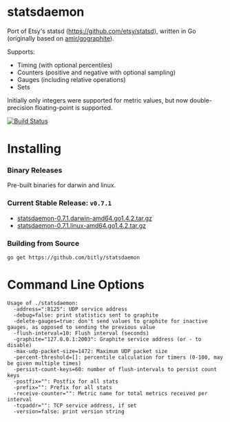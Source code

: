statsdaemon
==========

Port of Etsy's statsd (https://github.com/etsy/statsd), written in Go (originally based
on [amir/gographite](https://github.com/amir/gographite)).

Supports:

* Timing (with optional percentiles)
* Counters (positive and negative with optional sampling)
* Gauges (including relative operations)
* Sets

Initially only integers were supported for metric values,
but now double-precision floating-point is supported.

[![Build Status](https://secure.travis-ci.org/bitly/statsdaemon.png)](http://travis-ci.org/bitly/statsdaemon)

Installing
==========

### Binary Releases
Pre-built binaries for darwin and linux.

### Current Stable Release: `v0.7.1`
* [statsdaemon-0.7.1.darwin-amd64.go1.4.2.tar.gz](https://github.com/bitly/statsdaemon/releases/download/v0.7.1/statsdaemon-0.7.1.darwin-amd64.go1.4.2.tar.gz)
* [statsdaemon-0.7.1.linux-amd64.go1.4.2.tar.gz](https://github.com/bitly/statsdaemon/releases/download/v0.7.1/statsdaemon-0.7.1.linux-amd64.go1.4.2.tar.gz)

### Building from Source
```
go get https://github.com/bitly/statsdaemon
```


Command Line Options
====================

```
Usage of ./statsdaemon:
  -address=":8125": UDP service address
  -debug=false: print statistics sent to graphite
  -delete-gauges=true: don't send values to graphite for inactive gauges, as opposed to sending the previous value
  -flush-interval=10: Flush interval (seconds)
  -graphite="127.0.0.1:2003": Graphite service address (or - to disable)
  -max-udp-packet-size=1472: Maximum UDP packet size
  -percent-threshold=[]: percentile calculation for timers (0-100, may be given multiple times)
  -persist-count-keys=60: number of flush-intervals to persist count keys
  -postfix="": Postfix for all stats
  -prefix="": Prefix for all stats
  -receive-counter="": Metric name for total metrics received per interval
  -tcpaddr="": TCP service address, if set
  -version=false: print version string
```
